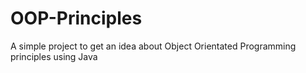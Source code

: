 # OOP-Principles
A simple project to get an idea about Object Orientated Programming principles using Java

